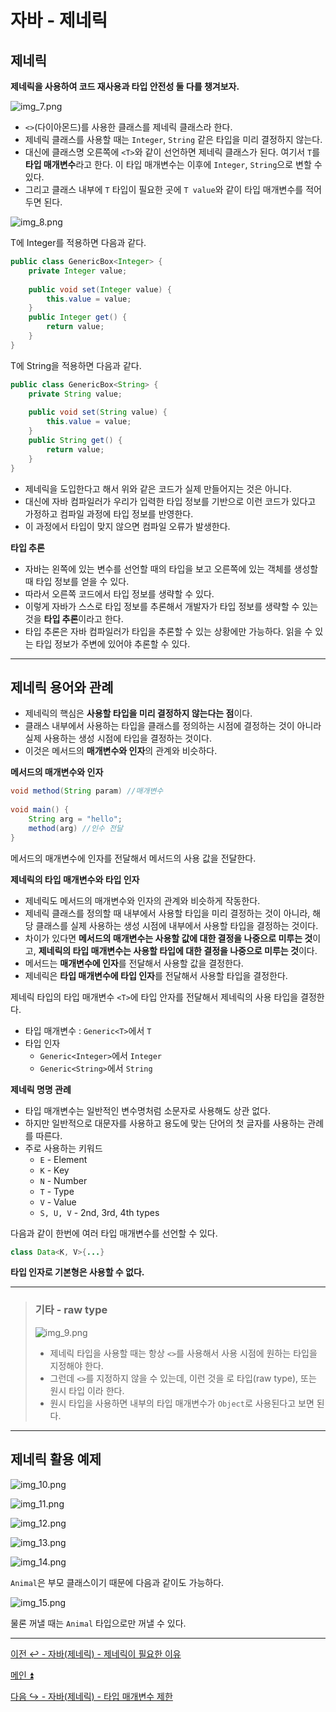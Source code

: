 # 자바 - 제네릭

## 제네릭

**제네릭을 사용하여 코드 재사용과 타입 안전성 둘 다를 챙겨보자.**

![img_7.png](image/img_7.png)

- `<>`(다이아몬드)를 사용한 클래스를 제네릭 클래스라 한다.
- 제네릭 클래스를 사용할 때는 `Integer`, `String` 같은 타입을 미리 결정하지 않는다.
- 대신에 클래스명 오른쪽에 `<T>`와 같이 선언하면 제네릭 클래스가 된다. 여기서 `T`를 **타입 매개변수**라고 한다. 이 타입 매개변수는
    이후에 `Integer`, `String`으로 변할 수 있다.
- 그리고 클래스 내부에 `T` 타입이 필요한 곳에 `T value`와 같이 타입 매개변수를 적어두면 된다.

![img_8.png](image/img_8.png)

T에 Integer를 적용하면 다음과 같다.

```java
public class GenericBox<Integer> {
    private Integer value;
    
    public void set(Integer value) {
        this.value = value;
    }
    public Integer get() {
        return value;
    }
}
```

T에 String을 적용하면 다음과 같다.

```java
public class GenericBox<String> {
    private String value;
    
    public void set(String value) {
        this.value = value;
    }
    public String get() {
        return value;
    }
}
```

- 제네릭을 도입한다고 해서 위와 같은 코드가 실제 만들어지는 것은 아니다.
- 대신에 자바 컴파일러가 우리가 입력한 타입 정보를 기반으로 이런 코드가 있다고 가정하고 컴파일 과정에 타입 정보를 반영한다.
- 이 과정에서 타입이 맞지 않으면 컴파일 오류가 발생한다.

**타입 추론**
- 자바는 왼쪽에 있는 변수를 선언할 때의 타입을 보고 오른쪽에 있는 객체를 생성할 때 타입 정보를 얻을 수 있다.
- 따라서 오른쪽 코드에서 타입 정보를 생략할 수 있다.
- 이렇게 자바가 스스로 타입 정보를 추론해서 개발자가 타입 정보를 생략할 수 있는 것을 **타입 추론**이라고 한다.
- 타입 추론은 자바 컴파일러가 타입을 추론할 수 있는 상황에만 가능하다. 읽을 수 있는 타입 정보가 주변에 있어야 추론할 수 있다.

---

## 제네릭 용어와 관례

- 제네릭의 핵심은 **사용할 타입을 미리 결정하지 않는다는 점**이다.
- 클래스 내부에서 사용하는 타입을 클래스를 정의하는 시점에 결정하는 것이 아니라 실제 사용하는 생성 시점에 타입을 결정하는 것이다.
- 이것은 메서드의 **매개변수와 인자**의 관계와 비슷하다.

**메서드의 매개변수와 인자**

```java
void method(String param) //매개변수 
        
void main() {
    String arg = "hello";
    method(arg) //인수 전달
}
```

메서드의 매개변수에 인자를 전달해서 메서드의 사용 값을 전달한다.

**제네릭의 타입 매개변수와 타입 인자**
- 제네릭도 메서드의 매개변수와 인자의 관계와 비슷하게 작동한다.
- 제네릭 클래스를 정의할 때 내부에서 사용할 타입을 미리 결정하는 것이 아니라, 해당 클래스를 실제 사용하는 생성 시점에 내부에서
    사용할 타입을 결정하는 것이다.
- 차이가 있다면 **메서드의 매개변수는 사용할 값에 대한 결정을 나중으로 미루는 것**이고, **제네릭의 타입 매개변수는 사용할 
    타입에 대한 결정을 나중으로 미루는 것**이다.
- 메서드는 **매개변수에 인자**를 전달해서 사용할 값을 결정한다.
- 제네릭은 **타입 매개변수에 타입 인자**를 전달해서 사용할 타입을 결정한다.

제네릭 타입의 타입 매개변수 `<T>`에 타입 안자를 전달해서 제네릭의 사용 타입을 결정한다.
- 타입 매개변수 : `Generic<T>`에서 `T`
- 타입 인자
  - `Generic<Integer>`에서 `Integer`
  - `Generic<String>`에서 `String`

**제네릭 명명 관례**

- 타입 매개변수는 일반적인 변수명처럼 소문자로 사용해도 상관 없다.
- 하지만 일반적으로 대문자를 사용하고 용도에 맞는 단어의 첫 글자를 사용하는 관례를 따른다.
- 주로 사용하는 키워드
  - `E` - Element
  - `K` - Key
  - `N` - Number
  - `T` - Type
  - `V` - Value
  - `S, U, V` -  2nd, 3rd, 4th types

다음과 같이 한번에 여러 타입 매개변수를 선언할 수 있다.
```java
class Data<K, V>{...}
```

**타입 인자로 기본형은 사용할 수 없다.**

---

> ### 기타 - raw type
> 
> ![img_9.png](image/img_9.png)
> 
> - 제네릭 타입을 사용할 때는 항상 `<>`를 사용해서 사용 시점에 원하는 타입을 지정해야 한다.
> - 그런데 `<>`를 지정하지 않을 수 있는데, 이런 것을 로 타입(raw type), 또는 원시 타입 이라 한다.
> - 원시 타입을 사용하면 내부의 타입 매개변수가 `Object`로 사용된다고 보면 된다.

---

## 제네릭 활용 예제

![img_10.png](image/img_10.png)

![img_11.png](image/img_11.png)

![img_12.png](image/img_12.png)

![img_13.png](image/img_13.png)

![img_14.png](image/img_14.png)

`Animal`은 부모 클래스이기 때문에 다음과 같이도 가능하다.

![img_15.png](image/img_15.png)

물론 꺼낼 때는 `Animal` 타입으로만 꺼낼 수 있다.

---

[이전 ↩️ - 자바(제네릭) - 제네릭이 필요한 이유](https://github.com/genesis12345678/TIL/blob/main/Java/mid_2/generic/Reason.md)

[메인 ⏫](https://github.com/genesis12345678/TIL/blob/main/Java/mid_2/Main.md)

[다음 ↪️ - 자바(제네릭) - 타입 매개변수 제한](https://github.com/genesis12345678/TIL/blob/main/Java/mid_2/generic/%EC%A0%9C%ED%95%9C.md)